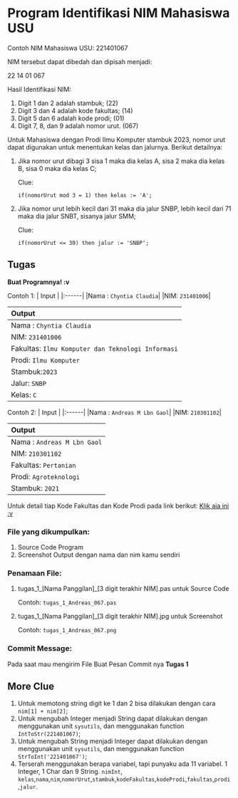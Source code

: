 # Program Identifikasi NIM Mahasiswa USU

Contoh NIM Mahasiswa USU:
221401067


NIM tersebut dapat dibedah dan dipisah menjadi:

22 14 01 067


Hasil Identifikasi NIM:
1. Digit 1 dan 2 adalah stambuk; (22)
2. Digit 3 dan 4 adalah kode fakultas; (14)
3. Digit 5 dan 6 adalah kode prodi; (01)
4. Digit 7, 8, dan 9 adalah nomor urut. (067)

Untuk Mahasiswa dengan Prodi Ilmu Komputer stambuk 2023, nomor urut dapat digunakan untuk menentukan kelas dan jalurnya. Berikut detailnya:
1. Jika nomor urut dibagi 3 sisa 1 maka dia kelas A, sisa 2 maka dia kelas B, sisa 0 maka dia kelas C;

   Clue:

   `if(nomorUrut mod 3 = 1) then
     kelas := 'A';`
2. Jika nomor urut lebih kecil dari 31 maka dia jalur SNBP, lebih kecil dari 71 maka dia jalur SNBT, sisanya jalur SMM;

   Clue:

   `if(nomorUrut <= 30) then
     jalur := 'SNBP';`

## Tugas
**Buat Programnya! :v**

Contoh 1:
| Input |
|:------|
|Nama : `Chyntia Claudia`|
|NIM: `231401006`|

| Output |
|:------|
|Nama : `Chyntia Claudia`|
|NIM: `231401006`|
|Fakultas: `Ilmu Komputer dan Teknologi Informasi`|
|Prodi: `Ilmu Komputer`|
|Stambuk:`2023`|
|Jalur: `SNBP`|
|Kelas: `C`|

Contoh 2:
| Input |
|:------|
|Nama : `Andreas M Lbn Gaol`|
|NIM: `210301102`|

| Output |
|:------|
|Nama : `Andreas M Lbn Gaol`|
|NIM: `210301102`|
|Fakultas: `Pertanian`|
|Prodi: `Agroteknologi`|
|Stambuk: `2021`|

Untuk detail tiap Kode Fakultas dan Kode Prodi pada link berikut:
[Klik aja ini :v](https://docs.google.com/spreadsheets/d/1s7yNQjytmaS7Y9XYd_ASlU8oOHj4-kO9SrOfwDJXjLo/edit?usp=sharing)

### File yang dikumpulkan:
1. Source Code Program
2. Screenshot Output dengan nama dan nim kamu sendiri

### Penamaan File:
1. tugas_1_[Nama Panggilan]_[3 digit terakhir NIM].pas untuk Source Code

   Contoh: `tugas_1_Andreas_067.pas`
2. tugas_1_[Nama Panggilan]_[3 digit terakhir NIM].jpg untuk Screenshot

   Contoh: `tugas_1_Andreas_067.png`

### Commit Message:
Pada saat mau mengirim File Buat Pesan Commit nya **Tugas 1**

## More Clue
1. Untuk memotong string digit ke 1 dan 2 bisa dilakukan dengan cara `nim[1] + nim[2]`;
2. Untuk mengubah Integer menjadi String dapat dilakukan dengan menggunakan unit `sysutils`, dan menggunakan function `IntToStr(221401067)`;
3. Untuk mengubah String menjadi Integer dapat dilakukan dengan menggunakan unit `sysutils`, dan menggunakan function `StrToInt('221401067')`;
4. Terserah menggunakan berapa variabel, tapi punyaku ada 11 variabel. 1 Integer, 1 Char dan 9 String. `nimInt`, `kelas`,`nama`,`nim`,`nomorUrut`,`stambuk`,`kodeFakultas`,`kodeProdi`,`fakultas`,`prodi`,`jalur`.
